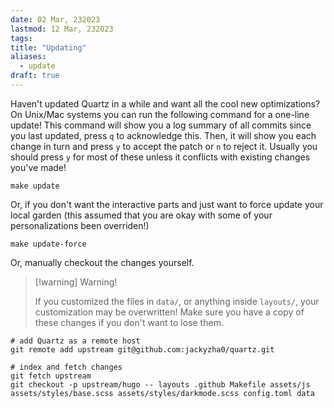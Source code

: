 ```yaml
---
date: 02 Mar, 232023
lastmod: 12 Mar, 232023
tags: 
title: "Updating"
aliases:
  - update
draft: true
---
```


Haven't updated Quartz in a while and want all the cool new optimizations? On Unix/Mac systems you can run the following command for a one-line update! This command will show you a log summary of all commits since you last updated, press `q` to acknowledge this. Then, it will show you each change in turn and press `y` to accept the patch or `n` to reject it. Usually you should press `y` for most of these unless it conflicts with existing changes you've made! 

```shell
make update
```

Or, if you don't want the interactive parts and just want to force update your local garden (this assumed that you are okay with some of your personalizations been overriden!)

```shell
make update-force
```

Or, manually checkout the changes yourself.

> [!warning] Warning!
>
> If you customized the files in `data/`, or anything inside `layouts/`, your customization may be overwritten!
> Make sure you have a copy of these changes if you don't want to lose them.


```shell
# add Quartz as a remote host
git remote add upstream git@github.com:jackyzha0/quartz.git

# index and fetch changes
git fetch upstream
git checkout -p upstream/hugo -- layouts .github Makefile assets/js assets/styles/base.scss assets/styles/darkmode.scss config.toml data 
```
